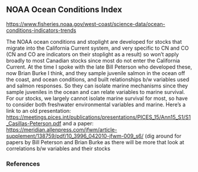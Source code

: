 ## NOAA Ocean Conditions Index








https://www.fisheries.noaa.gov/west-coast/science-data/ocean-conditions-indicators-trends




The NOAA ocean conditions and stoplight are developed for stocks that migrate into the California Current system, and very specific to CN and CO (CN and CO are indicators on their stoplight as a result) so won’t apply broadly to most Canadian stocks since most do not enter the California Current. At the time I spoke with the late Bill Peterson who developed these, now Brian Burke I think, and they sample juvenile salmon in the ocean off the coast, and ocean conditions, and built relationships b/w variables used and salmon responses. So they can isolate marine mechanisms since they sample juveniles in the ocean and can relate variables to marine survival. For our stocks, we largely cannot isolate marine survival for most, so have to consider both freshwater environmental variables and marine. Here’s a link to an old presentation: https://meetings.pices.int/publications/presentations/PICES_15/Ann15_S1/S1_Casillas-Peterson.pdf  and a paper: https://meridian.allenpress.com/jfwm/article-supplement/138759/pdf/10_3996_042010-jfwm-009_s6/   (dig around for papers by Bill Peterson and Brian Burke as there will be more that look at correlations b/w variables and their stocks




### References





